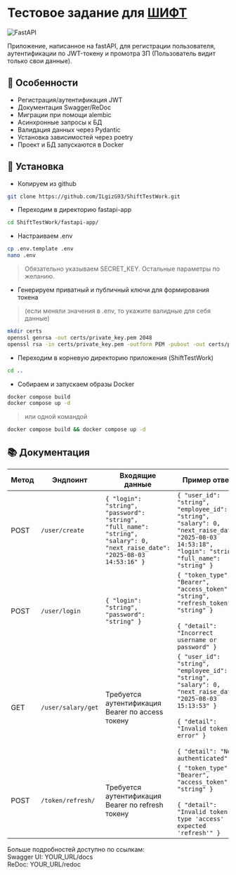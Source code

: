 # Тестовое задание для [ШИФТ](https://vk.com/project_shift)

![FastAPI](https://img.shields.io/badge/FastAPI-005571?style=for-the-badge&logo=fastapi)

Приложение, написанное на fastAPI, для регистрации пользователя, аутентификации по JWT-токену и промотра ЗП (Пользователь видит только свои данные).

## 📌 Особенности

- Регистрация/аутентификация JWT
- Документация Swagger/ReDoc
- Миграции при помощи alembic
- Асинхронные запросы к БД
- Валидация данных через Pydantic
- Установка зависимостей через poetry
- Проект и БД запускаются в Docker

## 🚀 Установка

- Копируем из github
```sh
git clone https://github.com/ILgizG93/ShiftTestWork.git
```

- Переходим в директорию fastapi-app
```sh
cd ShiftTestWork/fastapi-app/
```

- Настраиваем .env
```sh
cp .env.template .env
nano .env
```
> Обязательно указываем SECRET_KEY. Остальные параметры по желанию.

- Генерируем приватный и публичный ключи для формирования токена
> (если меняли значения в .env, то укажите валидные для себя данные)
```sh
mkdir certs
openssl genrsa -out certs/private_key.pem 2048
openssl rsa -in certs/private_key.pem -outform PEM -pubout -out certs/public_key.pem
```

- Переходим в корневую директорию приложения (ShiftTestWork)
```sh
cd ..
```

- Собираем и запускаем образы Docker
```sh
docker compose build
docker compose up -d
```
> или одной командой
```sh
docker compose build && docker compose up -d
```




## 📚 Документация

| Метод | Эндпоинт              | Входящие данные                  | Пример ответа |
|-------|-----------------------|----------------------------------|---------------|
| POST   | `/user/create`       | `{ "login": "string", "password": "string", "full_name": "string", "salary": 0, "next_raise_date": "2025-08-03 14:53:16" }` | `{ "user_id": "string", "employee_id": "string", "salary": 0, "next_raise_date": "2025-08-03 14:53:18", "login": "string", "full_name": "string" }` |
| POST   | `/user/login`        | `{ "login": "string", "password": "string" }` | `{ "token_type": "Bearer", "access_token": "string", "refresh_token": "string" }`<br><br>`{ "detail": "Incorrect username or password" }` |
| GET    | `/user/salary/get`   | Требуется аутентификация Bearer по access токену | `{ "user_id": "string", "employee_id": "string", "salary": 0, "next_raise_date": "2025-08-03 15:13:53" }`<br><br>`{ "detail": "Invalid token error" }` <br><br>`{ "detail": "Not authenticated" }` |
| POST   | `/token/refresh/`    | Требуется аутентификация Bearer по refresh токену | `{ "token_type": "Bearer", "access_token": "string" }`<br><br>`{ "detail": "Invalid token type 'access' expected 'refresh'" }` |

Больше подробностей доступно по ссылкам:<br>
Swagger UI: YOUR_URL/docs<br>
ReDoc: YOUR_URL/redoc

